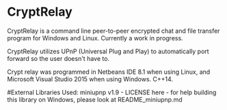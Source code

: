 # CryptRelay
CryptRelay is a command line peer-to-peer encrypted chat and file transfer program for Windows and Linux. Currently a work in progress.

CryptRelay utilizes UPnP (Universal Plug and Play) to automatically port forward so the user doesn't have to.


Crypt relay was programmed in Netbeans IDE 8.1 when using Linux, and Microsoft Visual Studio 2015  when using Windows.
C++14.

#External Libraries Used:
miniupnp v1.9 - LICENSE here - for help building this library on Windows, please look at README_miniupnp.md
